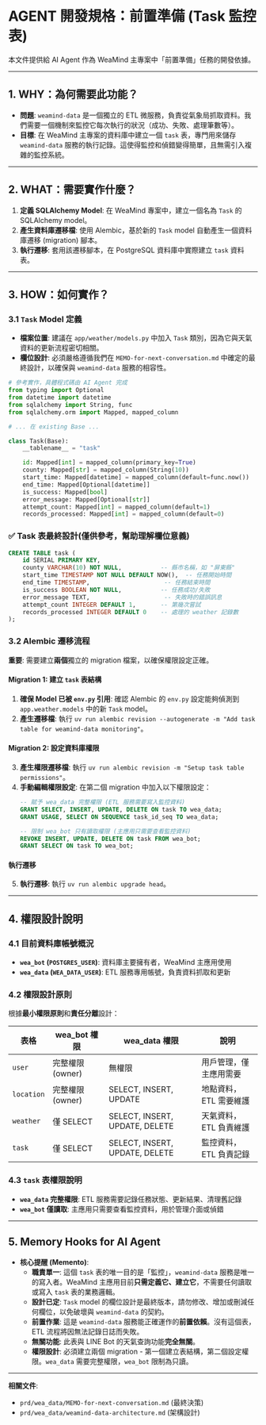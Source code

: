 # AGENT 開發規格：前置準備 (Task 監控表)

本文件提供給 AI Agent 作為 WeaMind 主專案中「前置準備」任務的開發依據。

---

## 1. WHY：為何需要此功能？

- **問題**: `weamind-data` 是一個獨立的 ETL 微服務，負責從氣象局抓取資料。我們需要一個機制來監控它每次執行的狀況（成功、失敗、處理筆數等）。
- **目標**: 在 WeaMind 主專案的資料庫中建立一個 `task` 表，專門用來儲存 `weamind-data` 服務的執行記錄。這使得監控和偵錯變得簡單，且無需引入複雜的監控系統。

---

## 2. WHAT：需要實作什麼？

1.  **定義 SQLAlchemy Model**: 在 WeaMind 專案中，建立一個名為 `Task` 的 SQLAlchemy model。
2.  **產生資料庫遷移檔**: 使用 Alembic，基於新的 `Task` model 自動產生一個資料庫遷移 (migration) 腳本。
3.  **執行遷移**: 套用該遷移腳本，在 PostgreSQL 資料庫中實際建立 `task` 資料表。

---

## 3. HOW：如何實作？

### 3.1 `Task` Model 定義

- **檔案位置**: 建議在 `app/weather/models.py` 中加入 `Task` 類別，因為它與天氣資料的更新流程密切相關。
- **欄位設計**: 必須嚴格遵循我們在 `MEMO-for-next-conversation.md` 中確定的最終設計，以確保與 `weamind-data` 服務的相容性。

```python
# 參考實作，具體程式碼由 AI Agent 完成
from typing import Optional
from datetime import datetime
from sqlalchemy import String, func
from sqlalchemy.orm import Mapped, mapped_column

# ... 在 existing Base ...

class Task(Base):
    __tablename__ = "task"

    id: Mapped[int] = mapped_column(primary_key=True)
    county: Mapped[str] = mapped_column(String(10))
    start_time: Mapped[datetime] = mapped_column(default=func.now())
    end_time: Mapped[Optional[datetime]]
    is_success: Mapped[bool]
    error_message: Mapped[Optional[str]]
    attempt_count: Mapped[int] = mapped_column(default=1)
    records_processed: Mapped[int] = mapped_column(default=0)
```
### ✅ Task 表最終設計(僅供參考，幫助理解欄位意義)
```sql
CREATE TABLE task (
    id SERIAL PRIMARY KEY,
    county VARCHAR(10) NOT NULL,           -- 縣市名稱，如 "屏東縣"
    start_time TIMESTAMP NOT NULL DEFAULT NOW(),  -- 任務開始時間
    end_time TIMESTAMP,                     -- 任務結束時間
    is_success BOOLEAN NOT NULL,           -- 任務成功/失敗
    error_message TEXT,                     -- 失敗時的錯誤訊息
    attempt_count INTEGER DEFAULT 1,       -- 第幾次嘗試
    records_processed INTEGER DEFAULT 0    -- 處理的 weather 記錄數
);
```

### 3.2 Alembic 遷移流程

**重要**: 需要建立**兩個**獨立的 migration 檔案，以確保權限設定正確。

#### Migration 1: 建立 `task` 表結構
1.  **確保 Model 已被 `env.py` 引用**: 確認 Alembic 的 `env.py` 設定能夠偵測到 `app.weather.models` 中的新 `Task` model。
2.  **產生遷移檔**: 執行 `uv run alembic revision --autogenerate -m "Add task table for weamind-data monitoring"`。

#### Migration 2: 設定資料庫權限
3.  **產生權限遷移檔**: 執行 `uv run alembic revision -m "Setup task table permissions"`。
4.  **手動編輯權限設定**: 在第二個 migration 中加入以下權限設定：
    ```sql
    -- 賦予 wea_data 完整權限 (ETL 服務需要寫入監控資料)
    GRANT SELECT, INSERT, UPDATE, DELETE ON task TO wea_data;
    GRANT USAGE, SELECT ON SEQUENCE task_id_seq TO wea_data;

    -- 限制 wea_bot 只有讀取權限 (主應用只需要查看監控資料)
    REVOKE INSERT, UPDATE, DELETE ON task FROM wea_bot;
    GRANT SELECT ON task TO wea_bot;
    ```

#### 執行遷移
5.  **執行遷移**: 執行 `uv run alembic upgrade head`。

---

## 4. 權限設計說明

### 4.1 目前資料庫帳號概況
- **`wea_bot` (`POSTGRES_USER`)**: 資料庫主要擁有者，WeaMind 主應用使用
- **`wea_data` (`WEA_DATA_USER`)**: ETL 服務專用帳號，負責資料抓取和更新

### 4.2 權限設計原則
根據**最小權限原則**和**責任分離**設計：

| 表格       | wea_bot 權限     | wea_data 權限                  | 說明                   |
| ---------- | ---------------- | ------------------------------ | ---------------------- |
| `user`     | 完整權限 (owner) | 無權限                         | 用戶管理，僅主應用需要 |
| `location` | 完整權限 (owner) | SELECT, INSERT, UPDATE         | 地點資料，ETL 需要維護 |
| `weather`  | 僅 SELECT        | SELECT, INSERT, UPDATE, DELETE | 天氣資料，ETL 負責維護 |
| `task`     | 僅 SELECT        | SELECT, INSERT, UPDATE, DELETE | 監控資料，ETL 負責記錄 |

### 4.3 `task` 表權限說明
- **`wea_data` 完整權限**: ETL 服務需要記錄任務狀態、更新結果、清理舊記錄
- **`wea_bot` 僅讀取**: 主應用只需要查看監控資料，用於管理介面或偵錯

---

## 5. Memory Hooks for AI Agent

- **核心提醒 (Memento)**:
    - **職責單一**: 這個 `task` 表的唯一目的是「監控」，`weamind-data` 服務是唯一的寫入者。WeaMind 主應用目前**只需定義它、建立它**，不需要任何讀取或寫入 `task` 表的業務邏輯。
    - **設計已定**: `Task` model 的欄位設計是最終版本，請勿修改、增加或刪減任何欄位，以免破壞與 `weamind-data` 的契約。
    - **前置作業**: 這是 `weamind-data` 服務能正確運作的**前置依賴**。沒有這個表，ETL 流程將因無法記錄日誌而失敗。
    - **無關功能**: 此表與 LINE Bot 的天氣查詢功能**完全無關**。
    - **權限設計**: 必須建立兩個 migration - 第一個建立表結構，第二個設定權限。`wea_data` 需要完整權限，`wea_bot` 限制為只讀。

---
**相關文件**:
- `prd/wea_data/MEMO-for-next-conversation.md` (最終決策)
- `prd/wea_data/weamind-data-architecture.md` (架構設計)
